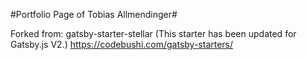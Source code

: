 #Portfolio Page of Tobias Allmendinger#

Forked from:
gatsby-starter-stellar
(This starter has been updated for Gatsby.js V2.)
https://codebushi.com/gatsby-starters/ 
